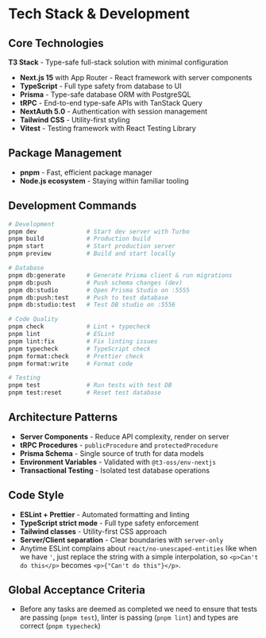 # Tech Stack & Development

## Core Technologies

**T3 Stack** - Type-safe full-stack solution with minimal configuration
- **Next.js 15** with App Router - React framework with server components
- **TypeScript** - Full type safety from database to UI
- **Prisma** - Type-safe database ORM with PostgreSQL
- **tRPC** - End-to-end type-safe APIs with TanStack Query
- **NextAuth 5.0** - Authentication with session management
- **Tailwind CSS** - Utility-first styling
- **Vitest** - Testing framework with React Testing Library

## Package Management

- **pnpm** - Fast, efficient package manager
- **Node.js ecosystem** - Staying within familiar tooling

## Development Commands

```bash
# Development
pnpm dev              # Start dev server with Turbo
pnpm build            # Production build
pnpm start            # Start production server
pnpm preview          # Build and start locally

# Database
pnpm db:generate      # Generate Prisma client & run migrations
pnpm db:push          # Push schema changes (dev)
pnpm db:studio        # Open Prisma Studio on :5555
pnpm db:push:test     # Push to test database
pnpm db:studio:test   # Test DB studio on :5556

# Code Quality
pnpm check            # Lint + typecheck
pnpm lint             # ESLint
pnpm lint:fix         # Fix linting issues
pnpm typecheck        # TypeScript check
pnpm format:check     # Prettier check
pnpm format:write     # Format code

# Testing
pnpm test             # Run tests with test DB
pnpm test:reset       # Reset test database
```

## Architecture Patterns

- **Server Components** - Reduce API complexity, render on server
- **tRPC Procedures** - `publicProcedure` and `protectedProcedure`
- **Prisma Schema** - Single source of truth for data models
- **Environment Variables** - Validated with `@t3-oss/env-nextjs`
- **Transactional Testing** - Isolated test database operations

## Code Style

- **ESLint + Prettier** - Automated formatting and linting
- **TypeScript strict mode** - Full type safety enforcement
- **Tailwind classes** - Utility-first CSS approach
- **Server/Client separation** - Clear boundaries with `server-only`
- Anytime ESLint complains about `react/no-unescaped-entities` like when we have `'`, just replace the string with a simple interpolation, so `<p>Can't do this</p>` becomes `<p>{"Can't do this"}</p>`.

## Global Acceptance Criteria

- Before any tasks are deemed as completed we need to ensure that tests are passing (`pnpm test`), linter is passing (`pnpm lint`) and types are correct (`pnpm typecheck`)